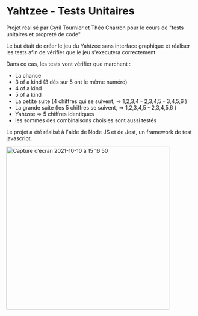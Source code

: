 # Yahtzee - Tests Unitaires



Projet réalisé par Cyril Tournier et Théo Charron pour le cours de "tests unitaires et propreté de code"

Le but était de créer le jeu du Yahtzee sans interface graphique et réaliser les tests afin de vérifier que le jeu s'executera correctement.

Dans ce cas, les tests vont vérifier que marchent :

- La chance
- 3 of a kind (3 dés sur 5 ont le même numéro)
- 4 of a kind
- 5 of a kind
- La petite suite (4 chiffres qui se suivent, => 1,2,3,4 - 2,3,4,5 - 3,4,5,6 )
- La grande suite (les 5 chiffres se suivent, => 1,2,3,4,5 - 2,3,4,5,6 )
- Yahtzee => 5 chiffres identiques
- les sommes des combinaisons choisies sont aussi testés

Le projet a été réalisé à l'aide de Node JS et de Jest, un framework de test javascript.

<img width="433" alt="Capture d’écran 2021-10-10 à 15 16 50" src="https://user-images.githubusercontent.com/37074836/136697460-e6d847d8-8768-43dd-ab34-ddb9913ba565.png">
